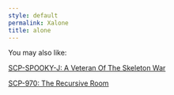 ```yaml
---
style: default
permalink: Xalone
title: alone
---
```

You may also like:

[SCP-SPOOKY-J: A Veteran Of The Skeleton War](http://scp-wiki.net/scp-spooky-j)

[SCP-970: The Recursive Room](http://scp-wiki.net/scp-970)
